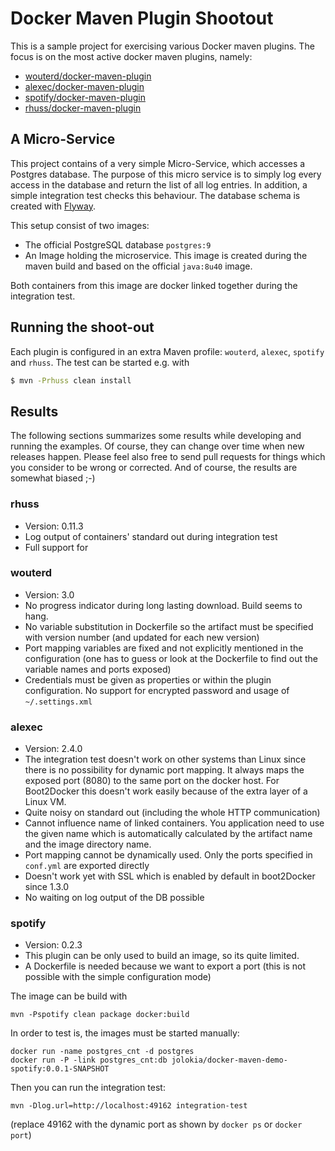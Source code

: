 # Docker Maven Plugin Shootout

 This is a sample project for exercising various Docker maven plugins. The focus is on the
 most active docker maven plugins, namely:

 * [wouterd/docker-maven-plugin](https://github.com/wouterd/docker-maven-plugin)
 * [alexec/docker-maven-plugin](https://github.com/alexec/docker-maven-plugin)
 * [spotify/docker-maven-plugin](https://github.com/spotify/docker-maven-plugin)
 * [rhuss/docker-maven-plugin](https://github.com/rhuss/docker-maven-plugin)

## A Micro-Service

This project contains of a very simple Micro-Service, which accesses a Postgres database. The purpose of
this micro service is to simply log every access in the database and return the list of all log entries. In
addition, a simple integration test checks this behaviour. The database schema is created with [Flyway](http://flywaydb.org/).

This setup consist of two images:

* The official PostgreSQL database `postgres:9`
* An Image holding the microservice. This image is created during the maven build and based on the official `java:8u40` image.

Both containers from this image are docker linked together during the integration test.

## Running the shoot-out

Each plugin is configured in an extra Maven profile: `wouterd`, `alexec`, `spotify` and `rhuss`. The test can be started
e.g. with

````bash
$ mvn -Prhuss clean install
````

 ## Results

The following sections summarizes some results while developing and running the examples. Of course, they can change over time when new releases happen.
Please feel also free to send pull requests for things which you consider to be wrong or corrected. And of course, the results
are somewhat biased ;-)

 ### rhuss

* Version: 0.11.3
* Log output of containers' standard out during integration test
* Full support for

 ### wouterd

* Version: 3.0
* No progress indicator during long lasting download. Build seems to hang.
* No variable substitution in Dockerfile so the artifact must be specified with version number
  (and updated for each new version)
* Port mapping variables are fixed and not explicitly mentioned in the configuration (one has to guess or look at
  the Dockerfile to find out the variable names and ports exposed)
* Credentials must be given as properties or within the plugin configuration. No support for encrypted password and usage
  of `~/.settings.xml`

 ### alexec

* Version: 2.4.0
* The integration test doesn't work on other systems than Linux since there is no possibility
  for dynamic port mapping. It always maps the exposed port (8080) to the same port on the
  docker host. For Boot2Docker this doesn't work easily because of the extra layer of a Linux VM.
* Quite noisy on standard out (including the whole HTTP communication)
* Cannot influence name of linked containers. You application need to use the given name which
  is automatically calculated by the artifact name and the image directory name.
* Port mapping cannot be dynamically used. Only the ports specified in `conf.yml` are exported
  directly
* Doesn't work yet with SSL which is enabled by default in boot2Docker since 1.3.0
* No waiting on log output of the DB possible

 ### spotify

* Version: 0.2.3
* This plugin can be only used to build an image, so its quite limited.
* A Dockerfile is needed because we want to export a port (this is not possible with the simple configuration mode)

The image can be build with

````
mvn -Pspotify clean package docker:build
````

In order to test is, the images must be started manually:

````
docker run -name postgres_cnt -d postgres
docker run -P -link postgres_cnt:db jolokia/docker-maven-demo-spotify:0.0.1-SNAPSHOT
`````

Then you can run the integration test:

````
mvn -Dlog.url=http://localhost:49162 integration-test
````

(replace 49162 with the dynamic port as shown by `docker ps` or `docker port`)
